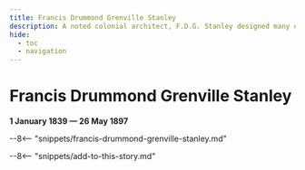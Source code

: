 ```yaml
---
title: Francis Drummond Grenville Stanley
description: A noted colonial architect, F.D.G. Stanley designed many of Toowong’s grand houses
hide:
  - toc
  - navigation 
---
```


# Francis Drummond Grenville Stanley

**1 January 1839 — 26 May 1897**

--8<-- "snippets/francis-drummond-grenville-stanley.md"

--8<-- "snippets/add-to-this-story.md"